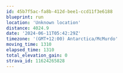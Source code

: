 ```yaml
---
id: 45b7f5ac-fa8b-412d-bee1-ccd11f3e6188
blueprint: run
location: 'Unknown location'
distance: 4024.9
date: '2024-06-11T05:42:29Z'
timezone: '(GMT+12:00) Antarctica/McMurdo'
moving_time: 1310
elapsed_time: 1310
total_elevation_gain: 0
strava_id: 11624265828
---
```

